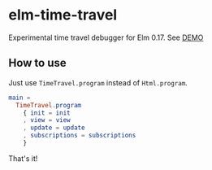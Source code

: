 # elm-time-travel

Experimental time travel debugger for Elm 0.17. See [DEMO](http://jinjor.github.io/elm-time-travel/)

## How to use

Just use `TimeTravel.program` instead of `Html.program`.

```elm
main =
  TimeTravel.program
    { init = init
    , view = view
    , update = update
    , subscriptions = subscriptions
    }
```

That's it!
